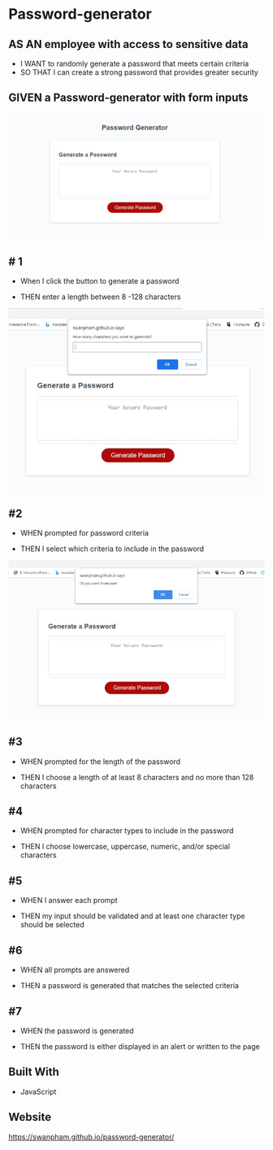# Password-generator

## AS AN employee with access to sensitive data

  * I WANT to randomly generate a password that meets certain criteria
  * SO THAT I can create a strong password that provides greater security

## GIVEN a Password-generator with form inputs
![Alt text](/images/Capture.JPG?raw=true "Optional Title")

## # 1

* When I click the button to generate a password

* THEN enter a length between 8 -128 characters

![Alt text](/images/Capture.JPG@1.JPG?raw=true "Optional Title")

## #2

* WHEN prompted for password criteria

* THEN I select which criteria to include in the password

![Alt text](/images/Capture.JPG@2.JPG?raw=true "Optional Title")

## #3

* WHEN prompted for the length of the password

* THEN I choose a length of at least 8 characters and no more than 128 characters

## #4

* WHEN prompted for character types to include in the password

* THEN I choose lowercase, uppercase, numeric, and/or special characters

## #5

* WHEN I answer each prompt

* THEN my input should be validated and at least one character type should be selected

## #6

* WHEN all prompts are answered

* THEN a password is generated that matches the selected criteria

## #7

* WHEN the password is generated

* THEN the password is either displayed in an alert or written to the page

## Built With

* JavaScript

## Website
https://swanpham.github.io/password-generator/


